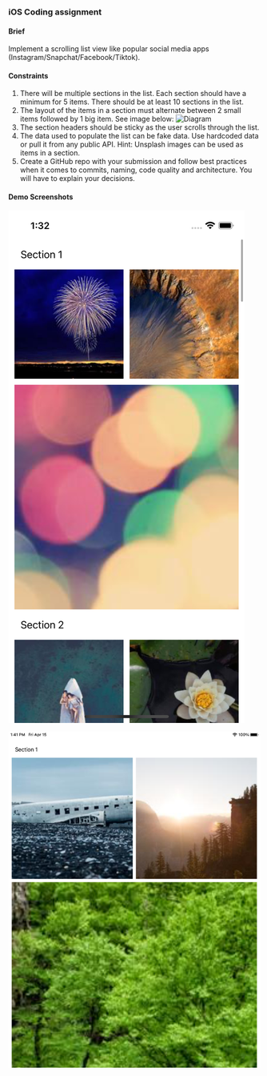 ### iOS Coding assignment

#### Brief

Implement a scrolling list view like popular social media apps (Instagram/Snapchat/Facebook/Tiktok).


#### Constraints

1. There will be multiple sections in the list. Each section should have a minimum for 5 items. There should be at least 10 sections in the list.
2. The layout of the items in a section must alternate between 2 small items followed by 1 big item. See image below:
![Diagram](https://user-images.githubusercontent.com/92427920/153847887-793803ec-e9fe-4ebc-a519-ef5a83b7fa7b.png)
3. The section headers should be sticky as the user scrolls through the list.
4. The data used to populate the list can be fake data. Use hardcoded data or pull it from any public API. Hint: Unsplash images can be used as items in a section.
5. Create a GitHub repo with your submission and follow best practices when it comes to commits, naming, code quality and architecture. You will have to explain your decisions.

#### Demo Screenshots

![screenshots of app](/Demo/screenShots/iPhone.png)

![screenshots of app](/Demo/screenShots/iPad_Portrait.png)
